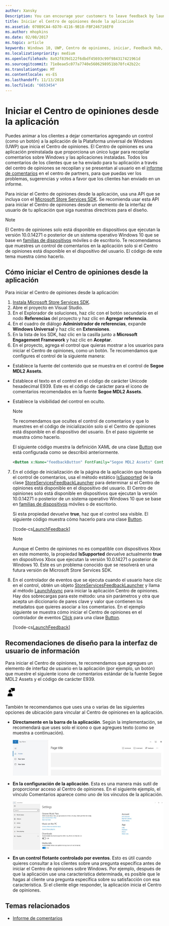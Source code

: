 ```yaml
---
author: Xansky
Description: You can encourage your customers to leave feedback by launching Feedback Hub from your app.
title: Iniciar el Centro de opiniones desde la aplicación
ms.assetid: 070B9CA4-6D70-4116-9B18-FBF246716EF0
ms.author: mhopkins
ms.date: 02/08/2017
ms.topic: article
keywords: Windows 10, UWP, Centro de opiniones, iniciar, Feedback Hub, launch
ms.localizationpriority: medium
ms.openlocfilehash: 8a92f839d122f6dbdf45693c99f984317421961d
ms.sourcegitcommit: 71e8eae5c077a7740e5606298951bb78fc42b22c
ms.translationtype: MT
ms.contentlocale: es-ES
ms.lasthandoff: 11/13/2018
ms.locfileid: "6653454"
---
```

# <a name="launch-feedback-hub-from-your-app"></a>Iniciar el Centro de opiniones desde la aplicación

Puedes animar a los clientes a dejar comentarios agregando un control (como un botón) a la aplicación de la Plataforma universal de Windows (UWP) que inicia el Centro de opiniones. El Centro de opiniones es una aplicación preinstalada que proporciona un único lugar para recopilar comentarios sobre Windows y las aplicaciones instaladas. Todos los comentarios de los clientes que se ha enviado para tu aplicación a través del centro de opiniones se recopilan y se presentan al usuario en el [informe de comentarios](../publish/feedback-report.md) en el centro de partners, para que puedas ver los problemas, sugerencias y votos a favor que los clientes han enviado en un informe.

Para iniciar el Centro de opiniones desde la aplicación, usa una API que se incluya con el [Microsoft Store Services SDK](http://aka.ms/store-em-sdk). Se recomienda usar esta API para iniciar el Centro de opiniones desde un elemento de la interfaz de usuario de tu aplicación que siga nuestras directrices para el diseño.

> [!NOTE]
> El Centro de opiniones solo está disponible en dispositivos que ejecutan la versión 10.0.14271 o posterior de un sistema operativo Windows 10 que se base en [familias de dispositivos](https://msdn.microsoft.com/windows/uwp/get-started/universal-application-platform-guide#device-families) móviles o de escritorio. Te recomendamos que muestres un control de comentarios en la aplicación solo si el Centro de opiniones está disponible en el dispositivo del usuario. El código de este tema muestra cómo hacerlo.

## <a name="how-to-launch-feedback-hub-from-your-app"></a>Cómo iniciar el Centro de opiniones desde la aplicación

Para iniciar el Centro de opiniones desde la aplicación:

1. [Instala Microsoft Store Services SDK](microsoft-store-services-sdk.md#install-the-sdk).
2. Abre el proyecto en Visual Studio.
3. En el Explorador de soluciones, haz clic con el botón secundario en el nodo **Referencias** del proyecto y haz clic en **Agregar referencia**.
4. En el cuadro de diálogo **Administrador de referencias**, expande **Windows Universal** y haz clic en **Extensiones**.
5. En la lista de los SDK, haz clic en la casilla junto a **Microsoft Engagement Framework** y haz clic en **Aceptar**.
6. En el proyecto, agrega el control que quieras mostrar a los usuarios para iniciar el Centro de opiniones, como un botón. Te recomendamos que configures el control de la siguiente manera:
  * Establece la fuente del contenido que se muestra en el control de **Segoe MDL2 Assets**.
  * Establece el texto en el control en el código de carácter Unicode hexadecimal E939. Este es el código de carácter para el icono de comentarios recomendados en la fuente **Segoe MDL2 Assets**.
  * Establece la visibilidad del control en oculto.
    > [!NOTE]
    > Te recomendamos que ocultes el control de comentarios y que lo muestres en el código de inicialización solo si el Centro de opiniones está disponible en el dispositivo del usuario. En el paso siguiente se muestra cómo hacerlo.

    El siguiente código muestra la definición XAML de una clase [Button](https://docs.microsoft.com/uwp/api/Windows.UI.Xaml.Controls.Button) que está configurada como se describió anteriormente.

    ```XML
    <Button x:Name="feedbackButton" FontFamily="Segoe MDL2 Assets" Content="&#xE939;" HorizontalAlignment="Left" Margin="138,352,0,0" VerticalAlignment="Top" Visibility="Collapsed"  Click="feedbackButton_Click"/>
    ```

7. En el código de inicialización de la página de la aplicación que hospeda el control de comentarios, usa el método estático [IsSupported](https://docs.microsoft.com/uwp/api/microsoft.services.store.engagement.storeservicesfeedbacklauncher.issupported) de la clase [StoreServicesFeedbackLauncher](https://docs.microsoft.com/uwp/api/microsoft.services.store.engagement.storeservicesfeedbacklauncher) para determinar si el Centro de opiniones está disponible en el dispositivo del usuario. El Centro de opiniones solo está disponible en dispositivos que ejecutan la versión 10.0.14271 o posterior de un sistema operativo Windows 10 que se base en [familias de dispositivos](https://msdn.microsoft.com/windows/uwp/get-started/universal-application-platform-guide#device-families) móviles o de escritorio.

    Si esta propiedad devuelve **true**, haz que el control sea visible. El siguiente código muestra cómo hacerlo para una clase [Button](https://msdn.microsoft.com/library/windows/apps/windows.ui.xaml.controls.button.aspx).

    [!code-cs[LaunchFeedback](./code/StoreSDKSamples/cs/FeedbackPage.xaml.cs#ToggleFeedbackVisibility)]
      > [!NOTE]
      > Aunque el Centro de opiniones no es compatible con dispositivos Xbox en este momento, la propiedad **IsSupported** devuelve actualmente **true** en dispositivos Xbox que ejecutan la versión 10.0.14271 o posterior de Windows 10. Este es un problema conocido que se resolverá en una futura versión de Microsoft Store Services SDK.  

8. En el controlador de eventos que se ejecuta cuando el usuario hace clic en el control, obtén un objeto [StoreServicesFeedbackLauncher](https://docs.microsoft.com/uwp/api/microsoft.services.store.engagement.storeservicesfeedbacklauncher) y llama al método [LaunchAsync](https://docs.microsoft.com/uwp/api/microsoft.services.store.engagement.storeservicesfeedbacklauncher.launchasync) para iniciar la aplicación Centro de opiniones. Hay dos sobrecargas para este método: una sin parámetros y otra que acepta un diccionario de pares clave y valor que contienen los metadatos que quieres asociar a los comentarios. En el ejemplo siguiente se muestra cómo iniciar el Centro de opiniones en el controlador de eventos [Click](https://docs.microsoft.com/uwp/api/windows.ui.xaml.controls.primitives.buttonbase.click) para una clase [Button](https://docs.microsoft.com/uwp/api/Windows.UI.Xaml.Controls.Button).

    [!code-cs[LaunchFeedback](./code/StoreSDKSamples/cs/FeedbackPage.xaml.cs#FeedbackButtonClick)]

## <a name="design-recommendations-for-your-feedback-ui"></a>Recomendaciones de diseño para la interfaz de usuario de información

Para iniciar el Centro de opiniones, te recomendamos que agregues un elemento de interfaz de usuario en la aplicación (por ejemplo, un botón) que muestre el siguiente icono de comentarios estándar de la fuente Segoe MDL2 Assets y el código de carácter E939.

![Icono de comentarios](images/feedback_icon.PNG)

También te recomendamos que uses una o varias de las siguientes opciones de ubicación para vincular al Centro de opiniones en la aplicación.
* **Directamente en la barra de la aplicación**. Según la implementación, se recomendará que uses solo el icono o que agregues texto (como se muestra a continuación).

  ![Icono de comentarios](images/feedback_appbar_placement.png)

* **En la configuración de la aplicación**. Esta es una manera más sutil de proporcionar acceso al Centro de opiniones. En el siguiente ejemplo, el vínculo Comentarios aparece como uno de los vínculos de la aplicación.

  ![Icono de comentarios](images/feedback_settings_placement.png)

* **En un control flotante controlado por eventos**. Esto es útil cuando quieres consultar a los clientes sobre una pregunta específica antes de iniciar el Centro de opiniones sobre Windows. Por ejemplo, después de que la aplicación use una característica determinada, es posible que le hagas al cliente una pregunta específica sobre su satisfacción con esa característica. Si el cliente elige responder, la aplicación inicia el Centro de opiniones.


## <a name="related-topics"></a>Temas relacionados

* [Informe de comentarios](../publish/feedback-report.md)
